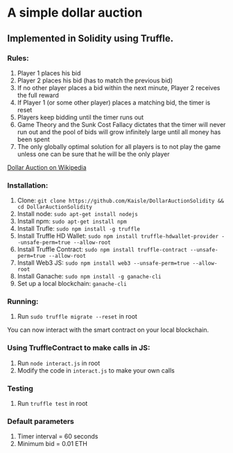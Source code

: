 # A simple dollar auction #

## Implemented in Solidity using Truffle. ##   

### Rules: ###

1. Player 1 places his bid
2. Player 2 places his bid (has to match the previous bid)
3. If no other player places a bid within the next minute, Player 2 receives the full reward
4. If Player 1 (or some other player) places a matching bid, the timer is reset
5. Players keep bidding until the timer runs out
6. Game Theory and the Sunk Cost Fallacy dictates that the timer will never run out and the pool of bids will grow infinitely large until all money has been spent
7. The only globally optimal solution for all players is to not play the game unless one can be sure that he will be the only player

[Dollar Auction on Wikipedia](https://en.wikipedia.org/wiki/Dollar_auction)

### Installation: ###

1. Clone: `git clone https://github.com/Kaisle/DollarAuctionSolidity && cd DollarAuctionSolidity`
2. Install node: `sudo apt-get install nodejs`
3. Install npm: `sudo apt-get install npm`
4. Install Trufle: `sudo npm install -g truffle`
5. Install Truffle HD Wallet: `sudo npm install truffle-hdwallet-provider --unsafe-perm=true --allow-root`
6. Install Truffle Contract: `sudo npm install truffle-contract --unsafe-perm=true --allow-root`
7. Install Web3 JS: `sudo npm install web3 --unsafe-perm=true --allow-root`
8. Install Ganache: `sudo npm install -g ganache-cli`
9. Set up a local blockchain: `ganache-cli`
 
### Running: ###

1. Run `sudo truffle migrate --reset` in root

You can now interact with the smart contract on your local blockchain.

### Using TruffleContract to make calls in JS: ###

1. Run `node interact.js` in root
2. Modify the code in `interact.js` to make your own calls

### Testing ###

1. Run `truffle test` in root

### Default parameters ###

1. Timer interval = 60 seconds
2. Minimum bid = 0.01 ETH
